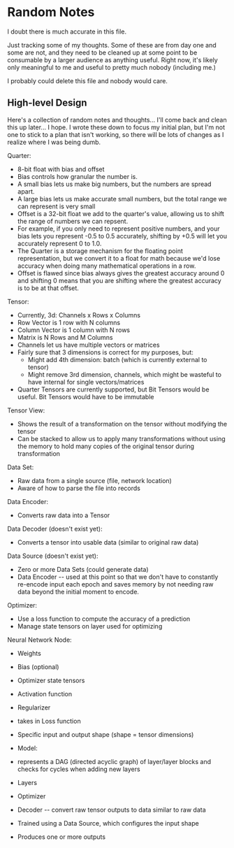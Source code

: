 # Random Notes

I doubt there is much accurate in this file.

Just tracking some of my thoughts. Some of these are from day one and some are not, and they need to be cleaned up at
some point to be consumable by a larger audience as anything useful. Right now, it's likely only meaningful to me and
useful to pretty much nobody (including me.)

I probably could delete this file and nobody would care.

## High-level Design

Here's a collection of random notes and thoughts... I'll come back and clean this up later... I hope. I wrote these down
to focus my initial plan, but I'm not one to stick to a plan that isn't working, so there will be lots of changes as I
realize where I was being dumb.

Quarter:

* 8-bit float with bias and offset
* Bias controls how granular the number is.
* A small bias lets us make big numbers, but the numbers are spread apart.
* A large bias lets us make accurate small numbers, but the total range we can represent is very small
* Offset is a 32-bit float we add to the quarter's value, allowing us to shift the range of numbers we can repsent.
* For example, if you only need to represent positive numbers, and your bias lets you represent -0.5 to 0.5 accurately,
  shifting by +0.5 will let you accurately represent 0 to 1.0.
* The Quarter is a storage mechanism for the floating point representation, but we convert it to a float for math
  because we'd lose accuracy when doing many mathematical operations in a row.
* Offset is flawed since bias always gives the greatest accuracy around 0 and shifting 0 means that you are shifting
  where the greatest accuracy is to be at that offset.

Tensor:

* Currently, 3d: Channels x Rows x Columns
* Row Vector is 1 row with N columns
* Column Vector is 1 column with N rows
* Matrix is N Rows and M Columns
* Channels let us have multiple vectors or matrices
* Fairly sure that 3 dimensions is correct for my purposes, but:
    * Might add 4th dimension: batch (which is currently external to tensor)
    * Might remove 3rd dimension, channels, which might be wasteful to have internal for single vectors/matrices
* Quarter Tensors are currently supported, but Bit Tensors would be useful. Bit Tensors would have to be immutable

Tensor View:

* Shows the result of a transformation on the tensor without modifying the tensor
* Can be stacked to allow us to apply many transformations without using the memory to hold many copies of the
  original tensor during transformation

Data Set:

* Raw data from a single source (file, network location)
* Aware of how to parse the file into records

Data Encoder:

* Converts raw data into a Tensor

Data Decoder (doesn't exist yet):

* Converts a tensor into usable data (similar to original raw data)

Data Source (doesn't exist yet):

* Zero or more Data Sets (could generate data)
* Data Encoder -- used at this point so that we don't have to constantly re-encode input each epoch
  and saves memory by not needing raw data beyond the initial moment to encode.

Optimizer:

* Use a loss function to compute the accuracy of a prediction
* Manage state tensors on layer used for optimizing

Neural Network Node:

* Weights
* Bias (optional)
* Optimizer state tensors
* Activation function
* Regularizer
* takes in Loss function
* Specific input and output shape (shape = tensor dimensions)

* Model:
* represents a DAG (directed acyclic graph) of layer/layer blocks and checks for cycles when adding new layers
* Layers
* Optimizer
* Decoder -- convert raw tensor outputs to data similar to raw data
* Trained using a Data Source, which configures the input shape
* Produces one or more outputs